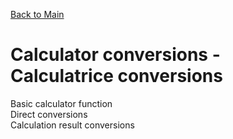 [Back to Main](https://michelvilleneuve.github.io/)
# **Calculator conversions - Calculatrice conversions**


Basic calculator function  
Direct conversions  
Calculation result conversions  
